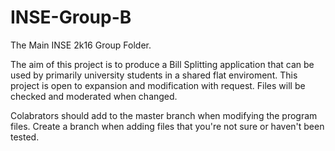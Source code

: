 # INSE-Group-B
The Main INSE 2k16 Group Folder.

The aim of this project is to produce a Bill Splitting application that can be used by primarily university students in a shared flat enviroment.
This project is open to expansion and modification with request.
Files will be checked and moderated when changed.

Colabrators should add to the master branch when modifying the program files.
Create a branch when adding files that you're not sure or haven't been tested.
